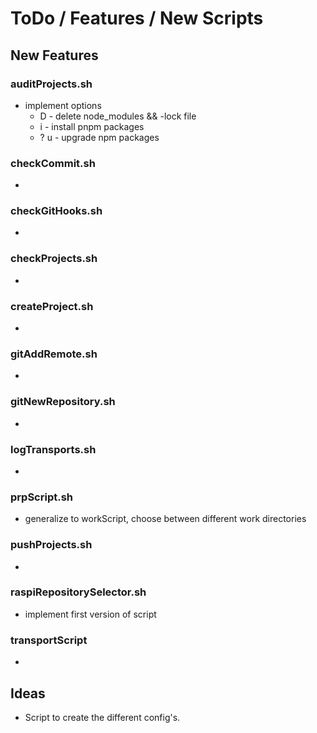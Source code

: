 # ToDo / Features / New Scripts

## New Features

### auditProjects.sh

- implement options
  - D - delete node_modules && -lock file
  - i - install pnpm packages
  - ? u - upgrade npm packages

### checkCommit.sh

-

### checkGitHooks.sh

-

### checkProjects.sh

-

### createProject.sh

-

### gitAddRemote.sh

-

### gitNewRepository.sh

-

### logTransports.sh

-

### prpScript.sh

- generalize to workScript, choose between different work directories  

### pushProjects.sh

- 

### raspiRepositorySelector.sh

- implement first version of script

### transportScript

-

## Ideas

- Script to create the different config's.
